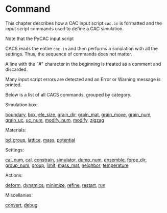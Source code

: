 # Command

This chapter describes how a CAC input script `cac.in` is formatted and the input script commands used to define a CAC simulation.

Note that the PyCAC input script 

CACS reads the entire `cac.in` and then performs a simulation with all the settings. Thus, the sequence of commands does not matter.

A line with the "\#" character in the beginning is treated as a comment and discarded.

Many input script errors are detected and an Error or Warning message is printed.

Below is a list of all CACS commands, grouped by category.

Simulation box:

[boundary](boundary.md), [box](box.md), [ele\_size](ele_size.md), [grain\_dir](grain_dir.md), [grain\_mat](grain_mat.md), [grain\_move](grain_move.md), [grain\_num](grain_num.md), [grain\_uc](grain_uc.md), [uc\_num](uc_num.md), [modify\_num](modify_num.md), [modify](modify.md), [zigzag](zigzag.md)

Materials:

[bd\_group](bd_group.md), [lattice](lattice.md), [mass](mass.md), [potential](potential.md)

Settings:

[cal\_num](cal_num.md), [cal](cal.md), [constrain](constrain.md), [simulator](simulator.md), [dump\_num](dump_num.md), [ensemble](ensemble.md), [force\_dir](force_dir.md), [group\_num](group_num.md), [group](group.md), [limit](limit.md), [mass\_mat](mass_mat.md), [neighbor](neighbor.md), [temperature](temperature.md)

Actions:

[deform](deform.md), [dynamics](dynamics.md), [minimize](minimize.md), [refine](refine.md), [restart](restart.md), [run](run.md)

Miscellanies:

[convert](convert.md), [debug](debug.md)

